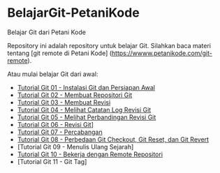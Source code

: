 # BelajarGit-PetaniKode
Belajar Git dari Petani Kode

Repository ini adalah repository untuk belajar Git. Silahkan baca materi tentang [git remote di Petani Kode] (https://wwww.petanikode.com/git-remote).

Atau mulai belajar Git dari awal:

- [Tutorial Git 01 - Instalasi Git dan Persiapan Awal](https://www.petanikode.com/git-install/)
- [Tutorial Git 02 - Membuat Repositori Git](https://www.petanikode.com/git-init/)
- [Tutorial Git 03 - Membuat Revisi](https://www.petanikode.com/git-commit/)
- [Tutorial Git 04 - Melihat Catatan Log Revisi Git](https://www.petanikode.com/git-log/)
- [Tutorial Git 05 - Melihat Perbandingan Revisi Git](https://www.petanikode.com/git-diff/)
- [Tutorial Git 06 - Revisi Git](https://www.petanikode.com/git-membatalkan-revisi/)]
- [Tutorial Git 07 - Percabangan](https://www.petanikode.com/git-branch/)
- [Tutorial Git 08 - Perbedaan Git Checkout, Git Reset, dan Git Revert](https://www.petanikode.com/git-checkout-reset-revert/)
- [Tutorial Git 09 - Menulis Ulang Sejarah]
- [Tutorial Git 10 - Bekerja dengan Remote Repositori](https://www.petanikode.com/git-remote/)
- [Tutorial Git 11 - Git Tag]
